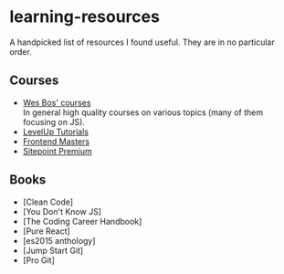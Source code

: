 # learning-resources

A handpicked list of resources I found useful. They are in no particular order.

## Courses

- [Wes Bos' courses](https://wesbos.com/courses)  
  In general high quality courses on various topics (many of them focusing on JS).
- [LevelUp Tutorials](https://leveluptutorials.com/)
- [Frontend Masters](https://frontendmasters.com/)
- [Sitepoint Premium](https://www.sitepoint.com/premium/library/)


## Books

- [Clean Code]
- [You Don't Know JS]
- [The Coding Career Handbook]
- [Pure React]
- [es2015 anthology]
- [Jump Start Git]
- [Pro Git]

